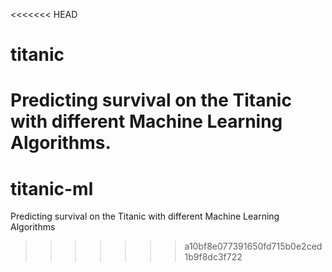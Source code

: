 <<<<<<< HEAD
# titanic
Predicting survival on the Titanic with different Machine Learning Algorithms.
=======
# titanic-ml
Predicting survival on the Titanic with different Machine Learning Algorithms
>>>>>>> a10bf8e077391650fd715b0e2ced1b9f8dc3f722
